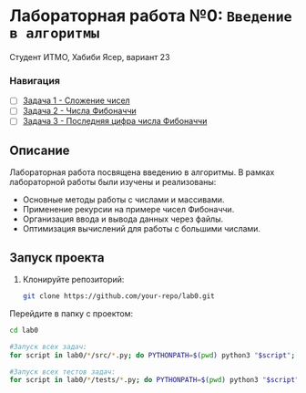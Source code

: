# Лабораторная работа №0: `Введение в алгоритмы`

Студент ИТМО, Хабиби Ясер, вариант 23

### Навигация

- [ ] [Задача 1 - Сложение чисел](task1/)
- [ ] [Задача 2 - Числа Фибоначчи](task2/)
- [ ] [Задача 3 - Последняя цифра числа Фибоначчи](task3/)

## Описание

Лабораторная работа посвящена введению в алгоритмы. В рамках лабораторной работы были изучены и реализованы:
- Основные методы работы с числами и массивами.
- Применение рекурсии на примере чисел Фибоначчи.
- Организация ввода и вывода данных через файлы.
- Оптимизация вычислений для работы с большими числами.

## Запуск проекта

1. Клонируйте репозиторий:
   ```bash
   git clone https://github.com/your-repo/lab0.git

Перейдите в папку с проектом:
```bash
cd lab0

#Запуск всех задач:
for script in lab0/*/src/*.py; do PYTHONPATH=$(pwd) python3 "$script"; done

#Запуск всех тестов задач:
for script in lab0/*/tests/*.py; do PYTHONPATH=$(pwd) python3 "$script"; done
